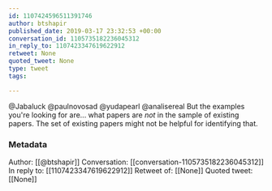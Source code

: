 ```yaml
---
id: 1107424596511391746
author: btshapir
published_date: 2019-03-17 23:32:53 +00:00
conversation_id: 1105735182236045312
in_reply_to: 1107423347619622912
retweet: None
quoted_tweet: None
type: tweet
tags:

---
```


@Jabaluck @paulnovosad @yudapearl @analisereal But the examples you're looking for are... what papers are *not* in the sample of existing papers.  The set of existing papers might not be helpful for identifying that.

### Metadata

Author: [[@btshapir]]
Conversation: [[conversation-1105735182236045312]]
In reply to: [[1107423347619622912]]
Retweet of: [[None]]
Quoted tweet: [[None]]
